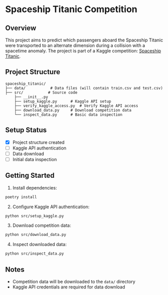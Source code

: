 # Spaceship Titanic Competition

## Overview
This project aims to predict which passengers aboard the Spaceship Titanic were transported to an alternate dimension during a collision with a spacetime anomaly. The project is part of a Kaggle competition: [Spaceship Titanic](https://www.kaggle.com/competitions/spaceship-titanic).

## Project Structure
```
spaceship_titanic/
├── data/           # Data files (will contain train.csv and test.csv)
├── src/           # Source code
    ├── __init__.py
    ├── setup_kaggle.py      # Kaggle API setup
    ├── verify_kaggle_access.py  # Verify Kaggle API access
    ├── download_data.py     # Download competition data
    └── inspect_data.py      # Basic data inspection
```

## Setup Status
- [x] Project structure created
- [ ] Kaggle API authentication
- [ ] Data download
- [ ] Initial data inspection

## Getting Started
1. Install dependencies:
```bash
poetry install
```

2. Configure Kaggle API authentication:
```bash
python src/setup_kaggle.py
```

3. Download competition data:
```bash
python src/download_data.py
```

4. Inspect downloaded data:
```bash
python src/inspect_data.py
```

## Notes
- Competition data will be downloaded to the `data/` directory
- Kaggle API credentials are required for data download
